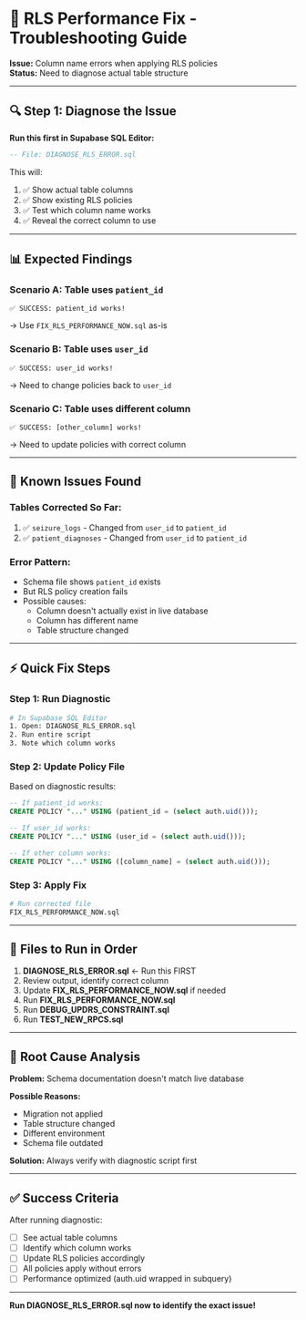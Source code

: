 # 🚨 RLS Performance Fix - Troubleshooting Guide

**Issue:** Column name errors when applying RLS policies  
**Status:** Need to diagnose actual table structure

---

## 🔍 Step 1: Diagnose the Issue

**Run this first in Supabase SQL Editor:**

```sql
-- File: DIAGNOSE_RLS_ERROR.sql
```

This will:
1. ✅ Show actual table columns
2. ✅ Show existing RLS policies
3. ✅ Test which column name works
4. ✅ Reveal the correct column to use

---

## 📊 Expected Findings

### Scenario A: Table uses `patient_id`
```
✅ SUCCESS: patient_id works!
```
→ Use `FIX_RLS_PERFORMANCE_NOW.sql` as-is

### Scenario B: Table uses `user_id`
```
✅ SUCCESS: user_id works!
```
→ Need to change policies back to `user_id`

### Scenario C: Table uses different column
```
✅ SUCCESS: [other_column] works!
```
→ Need to update policies with correct column

---

## 🐛 Known Issues Found

### Tables Corrected So Far:
1. ✅ `seizure_logs` - Changed from `user_id` to `patient_id`
2. ✅ `patient_diagnoses` - Changed from `user_id` to `patient_id`

### Error Pattern:
- Schema file shows `patient_id` exists
- But RLS policy creation fails
- Possible causes:
  - Column doesn't actually exist in live database
  - Column has different name
  - Table structure changed

---

## ⚡ Quick Fix Steps

### Step 1: Run Diagnostic
```bash
# In Supabase SQL Editor
1. Open: DIAGNOSE_RLS_ERROR.sql
2. Run entire script
3. Note which column works
```

### Step 2: Update Policy File
Based on diagnostic results:

```sql
-- If patient_id works:
CREATE POLICY "..." USING (patient_id = (select auth.uid()));

-- If user_id works:
CREATE POLICY "..." USING (user_id = (select auth.uid()));

-- If other column works:
CREATE POLICY "..." USING ([column_name] = (select auth.uid()));
```

### Step 3: Apply Fix
```bash
# Run corrected file
FIX_RLS_PERFORMANCE_NOW.sql
```

---

## 📝 Files to Run in Order

1. **DIAGNOSE_RLS_ERROR.sql** ← Run this FIRST
2. Review output, identify correct column
3. Update **FIX_RLS_PERFORMANCE_NOW.sql** if needed
4. Run **FIX_RLS_PERFORMANCE_NOW.sql**
5. Run **DEBUG_UPDRS_CONSTRAINT.sql**
6. Run **TEST_NEW_RPCS.sql**

---

## 🎯 Root Cause Analysis

**Problem:** Schema documentation doesn't match live database

**Possible Reasons:**
- Migration not applied
- Table structure changed
- Different environment
- Schema file outdated

**Solution:** Always verify with diagnostic script first

---

## ✅ Success Criteria

After running diagnostic:
- [ ] See actual table columns
- [ ] Identify which column works
- [ ] Update RLS policies accordingly
- [ ] All policies apply without errors
- [ ] Performance optimized (auth.uid wrapped in subquery)

---

**Run DIAGNOSE_RLS_ERROR.sql now to identify the exact issue!**
